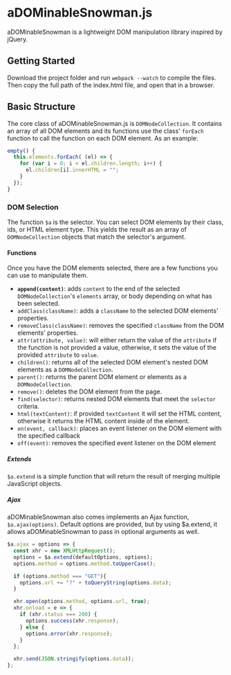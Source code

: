# aDOMinableSnowman.js

aDOMinableSnowman is a  lightweight DOM manipulation library inspired by jQuery.

## Getting Started

Download the project folder and run `webpack --watch` to compile the files. Then
copy the full path of the index.html file, and open that in a browser.

## Basic Structure

The core class of aDOMinableSnowman.js is `DOMNodeCollection`. It contains an array of all DOM elements and its functions use the class' `forEach` function to call the function on each DOM element. As an example:

```javascript
empty() {
  this.elements.forEach( (el) => {
    for (var i = 0; i < el.children.length; i++) {
      el.children[i].innerHTML = "";
    }
  });
}
```

### DOM Selection

The function `$a` is the selector. You can select DOM elements by their class, ids, or HTML element type. This
yields the result as an array of `DOMNodeCollection` objects that match the selector's argument.

#### Functions

Once you have the DOM elements selected, there are a few functions you can use to manipulate them.

- <strong>`append(content)`</strong>: adds `content` to the end of the selected `DOMNodeCollection`'s `elements` array, or body depending on what has been selected.
- `addClass(className)`: adds a `className` to the selected DOM elements' properties.
- `removeClass(className)`: removes the specified `className` from the DOM elements' properties.
- `attr(attribute, value)`: will either return the value of the `attribute` if the function is not provided
a value, otherwise, it sets the value of the provided `attribute` to `value`.
- `children()`: returns all of the selected DOM element's nested DOM elements as a `DOMNodeCollection`.
- `parent()`: returns the parent DOM element or elements as a `DOMNodeCollection`.
- `remove()`: deletes the DOM element from the page.
- `find(selector)`: returns nested DOM elements that meet the `selector` criteria.
- `html(textContent)`: if provided `textContent` it will set the HTML content, otherwise it returns the
HTML content inside of the element.
- `on(event, callback)`: places an event listener on the DOM element with the specified callback
- `off(event)`: removes the specified event listener on the DOM element

##### Extends

`$a.extend` is a simple function that will return the result of merging multiple JavaScript objects.

##### Ajax

aDOMinableSnowman also comes implements an Ajax function, `$a.ajax(options)`. Default options are provided,
but by using $a.extend, it allows aDOMinableSnowman to pass in optional arguments as well.

```javascript
$a.ajax = options => {
  const xhr = new XMLHttpRequest();
  options = $a.extend(defaultOptions, options);
  options.method = options.method.toUpperCase();

  if (options.method === "GET"){
    options.url += "?" + toQueryString(options.data);
  }

  xhr.open(options.method, options.url, true);
  xhr.onload = e => {
    if (xhr.status === 200) {
      options.success(xhr.response);
    } else {
      options.error(xhr.response);
    }
  };

  xhr.send(JSON.stringify(options.data));
};
```
